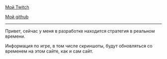 [Мой Twitch](https://www.twitch.tv/henningsvaerl)

[Мой github](https://github.com/AntonNikolaevmyname)

---------------------------------------------
Привет, сейчас у меня в разработке находится стратегия в реальном времени.

Информация по игре, в том числе скриншоты, будут обновляться со временем на этом сайте, как и сам сайт.
